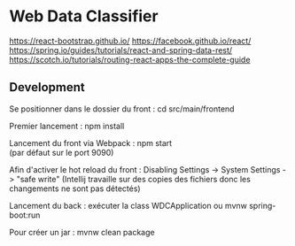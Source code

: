 Web Data Classifier
=======

https://react-bootstrap.github.io/
https://facebook.github.io/react/
https://spring.io/guides/tutorials/react-and-spring-data-rest/
https://scotch.io/tutorials/routing-react-apps-the-complete-guide

## Development
Se positionner dans le dossier du front : cd src/main/frontend

Premier lancement : npm install  

Lancement du front via Webpack : npm start   
(par défaut sur le port 9090)  

Afin d'activer le hot reload du front : Disabling Settings -> System Settings -> "safe write" (Intellij travaille sur des copies des fichiers donc les changements ne sont pas détectés)

Lancement du back : exécuter la class WDCApplication ou mvnw spring-boot:run

Pour créer un jar : mvnw clean package